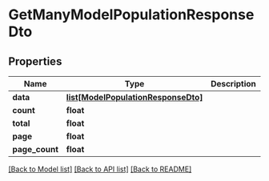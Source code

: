 # GetManyModelPopulationResponseDto

## Properties
Name | Type | Description | Notes
------------ | ------------- | ------------- | -------------
**data** | [**list[ModelPopulationResponseDto]**](ModelPopulationResponseDto.md) |  | 
**count** | **float** |  | 
**total** | **float** |  | 
**page** | **float** |  | 
**page_count** | **float** |  | 

[[Back to Model list]](../README.md#documentation-for-models) [[Back to API list]](../README.md#documentation-for-api-endpoints) [[Back to README]](../README.md)

